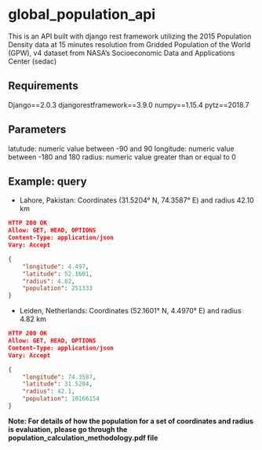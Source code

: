 # global_population_api
This is an API built with django rest framework utilizing the 2015 Population Density data at 15 minutes resolution from Gridded Population of the World (GPW), v4 dataset from NASA’s Socioeconomic Data and Applications Center (sedac)

## Requirements
Django==2.0.3
djangorestframework==3.9.0
numpy==1.15.4
pytz==2018.7

## Parameters
latutude: numeric value between -90 and 90
longitude: numeric value between -180 and 180
radius: numeric value greater than or equal to 0

## Example: query
- Lahore, Pakistan: Coordinates (31.5204° N, 74.3587° E) and radius 42.10 km
```json
HTTP 200 OK
Allow: GET, HEAD, OPTIONS
Content-Type: application/json
Vary: Accept

{
    "longitude": 4.497,
    "latitude": 52.1601,
    "radius": 4.82,
    "population": 251333
}
```
- Leiden, Netherlands: Coordinates (52.1601° N, 4.4970° E) and radius 4.82 km
```json
HTTP 200 OK
Allow: GET, HEAD, OPTIONS
Content-Type: application/json
Vary: Accept

{
    "longitude": 74.3587,
    "latitude": 31.5204,
    "radius": 42.1,
    "population": 10166154
}
```

**Note: For details of how the population for a set of coordinates and radius is evaluation, please go through the population_calculation_methodology.pdf file**
